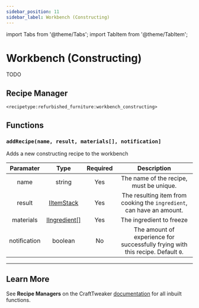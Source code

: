 ```yaml
---
sidebar_position: 11
sidebar_label: Workbench (Constructing)
---
```


import Tabs from '@theme/Tabs';
import TabItem from '@theme/TabItem';

# Workbench (Constructing)

TODO

## Recipe Manager
`<recipetype:refurbished_furniture:workbench_constructing>`

## Functions

### `addRecipe(name, result, materials[], notification]`

Adds a new constructing recipe to the workbench

|  Paramater   |                                           Type                                            | Required |                                   Description                                   |
| :----------: | :---------------------------------------------------------------------------------------: | :------: | :-----------------------------------------------------------------------------: |
|     name     |                                          string                                           |   Yes    |                     The name of the recipe, must be unique.                     |
|    result    |      [IItemStack](https://docs.blamejared.com/1.20.4/en/vanilla/api/item/IItemStack)      |   Yes    |      The resulting item from cooking the `ingredient`, can have an amount.      |
|  materials   | [IIngredient[]](https://docs.blamejared.com/1.20.4/en/vanilla/api/ingredient/IIngredient) |   Yes    |                            The ingredient to freeze                             |
| notification |                                          boolean                                          |    No    | The amount of experience for successfully frying with this recipe. Default `0`. |

---

## Learn More

See **Recipe Managers** on the CraftTweaker [documentation](https://docs.blamejared.com/1.20.4/en/tutorial/Recipes/RecipeManagers) for all inbuilt functions.